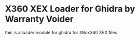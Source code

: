 # X360 XEX Loader for Ghidra by Warranty Voider

this is a loader module for ghidra for XBox360 XEX files